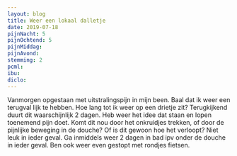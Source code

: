 ```yaml
---
layout: blog
title: Weer een lokaal dalletje
date: 2019-07-18
pijnNacht: 5
pijnOchtend: 5
pijnMiddag: 
pijnAvond: 
stemming: 2
pcml: 
ibu: 
diclo: 
---
```


Vanmorgen opgestaan met uitstralingspijn in mijn been. Baal dat ik weer een terugval lijk te hebben. Hoe lang tot ik weer op een drietje zit? Terugkijkend duurt dit waarschijnlijk 2 dagen. Heb weer het idee dat staan en lopen toenemend pijn doet. Komt dit nou door het onkruidjes trekken, of door de pijnlijke beweging in de douche? Of is dit gewoon hoe het verloopt? Niet leuk in ieder geval. Ga inmiddels weer 2 dagen in bad ipv onder de douche in ieder geval. Ben ook weer even gestopt met rondjes fietsen.

